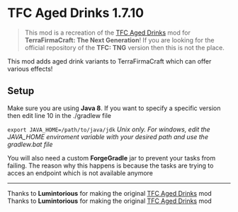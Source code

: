 # TFC Aged Drinks 1.7.10
> This mod is a recreation of the [TFC Aged Drinks](https://www.curseforge.com/minecraft/mc-mods/tfc-aged-drinks "TFC Aged Drinks") mod for **TerraFirmaCraft: The Next Generation**! If you are looking for the official repository of the **TFC: TNG** version then this is not the place.

This mod adds aged drink variants to TerraFirmaCraft which can offer various effects!

## Setup
Make sure you are using **Java 8**. If you want to specify a specific version then edit line 10 in the ./gradlew file

`export JAVA_HOME=/path/to/java/jdk`
*Unix only. For windows, edit the JAVA_HOME enviroment variable with your desired path and use the gradlew.bat file*

You will also need a custom **ForgeGradle** jar to prevent your tasks from failing. The reason why this happens is because the tasks are trying to acces an endpoint which is not available anymore

------------

Thanks to **Lumintorious** for making the original [TFC Aged Drinks](https://www.curseforge.com/minecraft/mc-mods/tfc-aged-drinks "TFC Aged Drinks") mod
Thanks to **Lumintorious** for making the original [TFC Aged Drinks](https://www.curseforge.com/minecraft/mc-mods/tfc-aged-drinks "TFC Aged Drinks") mod